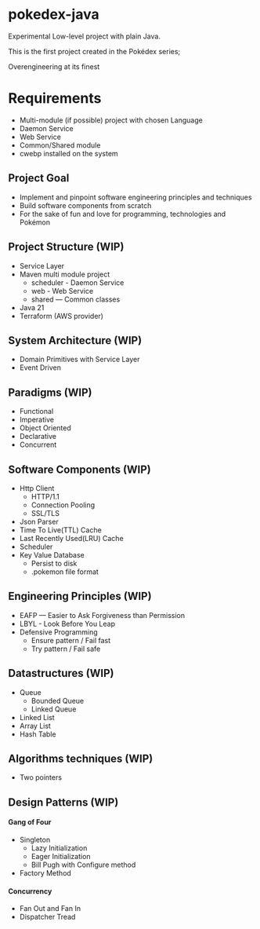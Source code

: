 # pokedex-java

Experimental Low-level project with plain Java.

This is the first project created in the Pokédex series;

Overengineering at its finest

# Requirements

- Multi-module (if possible) project with chosen Language
- Daemon Service
- Web Service
- Common/Shared module
- cwebp installed on the system

## Project Goal

- Implement and pinpoint software engineering principles and techniques
- Build software components from scratch
- For the sake of fun and love for programming, technologies and Pokémon

## Project Structure (WIP)

- Service Layer
- Maven multi module project
    - scheduler - Daemon Service
    - web - Web Service
    - shared — Common classes
- Java 21
- Terraform (AWS provider)

## System Architecture (WIP)

- Domain Primitives with Service Layer
- Event Driven

## Paradigms (WIP)

- Functional
- Imperative
- Object Oriented
- Declarative
- Concurrent

## Software Components (WIP)

- Http Client
    - HTTP/1.1
    - Connection Pooling
    - SSL/TLS
- Json Parser
- Time To Live(TTL) Cache
- Last Recently Used(LRU) Cache
- Scheduler
- Key Value Database
    - Persist to disk
    - .pokemon file format

## Engineering Principles (WIP)

- EAFP — Easier to Ask Forgiveness than Permission
- LBYL - Look Before You Leap
- Defensive Programming
    - Ensure pattern / Fail fast
    - Try pattern / Fail safe

## Datastructures (WIP)

- Queue
    - Bounded Queue
    - Linked Queue
- Linked List
- Array List
- Hash Table

## Algorithms techniques (WIP)

- Two pointers

## Design Patterns (WIP)

#### Gang of Four

- Singleton
    - Lazy Initialization
    - Eager Initialization
    - Bill Pugh with Configure method
- Factory Method

#### Concurrency

- Fan Out and Fan In
- Dispatcher Tread
